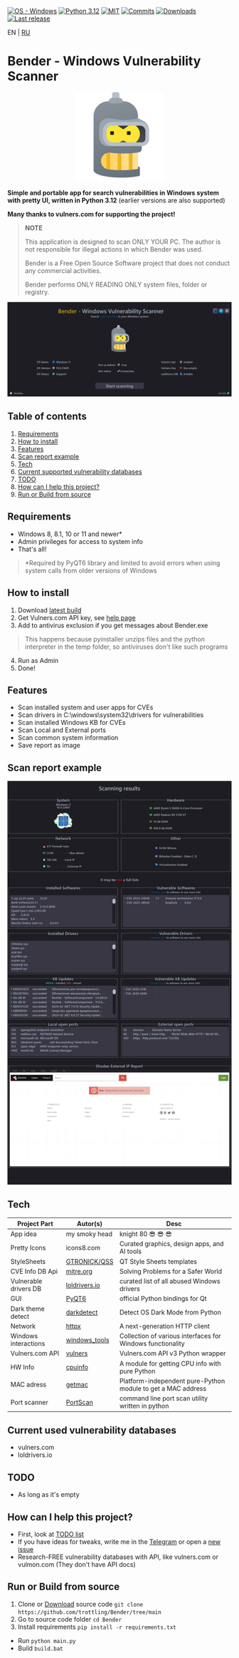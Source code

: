 [![OS - Windows](https://img.shields.io/badge/OS-Windows-blue?logo=windows&logoColor=white)](https://www.microsoft.com/")
[![Python 3.12](https://img.shields.io/badge/python-3.12-blue.svg)](https://www.python.org/downloads/)
[![MIT](https://img.shields.io/github/license/trottling/Bender)](https://github.com/trottling/Bender?tab=MIT-1-ov-file#)
[![Commits](https://img.shields.io/github/commit-activity/m/trottling/Bender)](https://github.com/trottling/Bender/commits/main/)
[![Downloads](https://img.shields.io/github/downloads/trottling/Bender/total)](https://github.com/trottling/Bender/releases/latest)
[![Last release](https://img.shields.io/github/v/release/trottling/Bender)](https://github.com/trottling/Bender/releases/latest)

EN | [RU](https://github.com/trottling/Bender/blob/main/.docs/RU/README.md)

# Bender - Windows Vulnerability Scanner

<div align="center">
  <img alt="page" src="https://raw.githubusercontent.com/trottling/Bender/main/media/bender.png" width="200"/>
</div>

**Simple and portable app for search vulnerabilities in Windows system with pretty UI, written in Python 3.12** (earlier versions are also supported)  

**Many thanks to vulners.com for supporting the project!**
> **NOTE**
>  
> This application is designed to scan ONLY YOUR PC. The author is not responsible for illegal actions in which Bender was used.
> 
> Bender is a Free Open Source Software project that does not conduct any commercial activities.
>
> Bender performs ONLY READING ONLY system files, folder or registry.

![START](https://raw.githubusercontent.com/trottling/Bender/main/media/start.png)

## Table of contents
1. [Requirements](#requirements)
2. [How to install](#how-to-install)
3. [Features](#features)
4. [Scan report example](#scan-report-example)
5. [Tech](#tech)
6. [Current supported vulnerability databases](#current-used-vulnerability-databases)
7. [TODO](#todo)
8. [How can I help this project?](#how-can-i-help-this-project)
9. [Run or Build from source](#run-or-build-from-source)

## Requirements
- Windows 8, 8.1, 10 or 11 and newer*
- Admin privileges for access to system info
- That's all!  
> *Required by PyQT6 library and limited to avoid errors when using system calls from older versions of Windows

## How to install
1. Download [latest build](https://github.com/trottling/Bender/releases/latest)
2. Get Vulners.com API key, see [help page](https://github.com/trottling/Bender/blob/main/VULNERS-API-KEY-HELP.md)
3. Add to antivirus exclusion if you get messages about Bender.exe
  > This happens because pyinstaller unzips files and the python interpreter in the temp folder, so antiviruses don't like such programs
4. Run as Admin
5. Done!


## Features

- Scan installed system and user apps for CVEs
- Scan drivers in C:\windows\system32\drivers for vulnerabilities
- Scan installed Windows KB for CVEs
- Scan Local and External ports
- Scan common system information
- Save report as image

## Scan report example
![image](https://raw.githubusercontent.com/trottling/Bender/main/media/scan_result.png)

## Tech

| Project Part          | Autor(s)        | Desc                                                         |
|-----------------------|-----------------|--------------------------------------------------------------|
| App idea              | my smoky head   | knight 80 😎 😎 😎                                           |
| Pretty Icons          | icons8.com      | Curated graphics, design apps, and AI tools                  |
| StyleSheets           | [GTRONICK/QSS]  | QT Style Sheets templates                                    |
| CVE Info DB Api       | [mitre.org]     | Solving Problems for a Safer World                           |
| Vulnerable drivers DB | [loldrivers.io] | curated list of all abused Windows drivers                   |
| GUI                   | [PyQT6]         | official Python bindings for Qt                              |
| Dark theme detect     | [darkdetect]    | Detect OS Dark Mode from Python                              |
| Network               | [httpx]         | A next-generation HTTP client                                |
| Windows interactions  | [windows_tools] | Collection of various interfaces for Windows functionality   |
| Vulners.com API       | [vulners]       | Vulners.com API v3 Python wrapper                            |
| HW Info               | [cpuinfo]       | A module for getting CPU info with pure Python               |
| MAC adress            | [getmac]        | Platform-independent pure-Python module to get a MAC address |
| Port scanner          | [PortScan]      | command line port scan utility written in python             |

## Current used vulnerability databases
  
- vulners.com
- loldrivers.io

## TODO
- As long as it's empty

## How can I help this project?
- First, look at [TODO list](#todo)
- If you have ideas for tweaks, write me in the [Telegram](https://t.me/trottling) or open a [new issue](https://github.com/trottling/Bender/issues/new/choose)
- Research-FREE vulnerability databases with API, like vulners.com or vulmon.com (They don't have API docs)

## Run or Build from source
1. Clone or [Download](https://github.com/trottling/Bender/archive/refs/heads/main.zip) source code
`git clone https://github.com/trottling/Bender/tree/main`
2. Go to source code folder
`cd Bender`
3. Install requirements
`pip install -r requirements.txt`
- Run
`python main.py`
- Build
`build.bat`

[//]: # (These are reference links used in the body of this note and get stripped out when the markdown processor does its job. There is no need to format nicely because it shouldn't be seen. Thanks SO - http://stackoverflow.com/questions/4823468/store-comments-in-markdown-syntax)
    
   [PyQT6]: <https://doc.qt.io/qtforpython-6/>
   [windows_tools]: <https://github.com/netinvent/windows_tools>
   [httpx]: <https://www.python-httpx.org/>
   [vulners]: <https://pypi.org/project/vulners/>
   [darkdetect]: <https://github.com/albertosottile/darkdetect>
   [GTRONICK/QSS]: <github.com/GTRONICK/QSS>
   [mitre.org]: <mitre.org>
   [loldrivers.io]: <loldrivers.io>
   [cpuinfo]: <https://github.com/workhorsy/py-cpuinfo>
   [getmac]: <https://github.com/GhostofGoes/getmac>
   [PortScan]: <https://github.com/Aperocky/PortScan>
